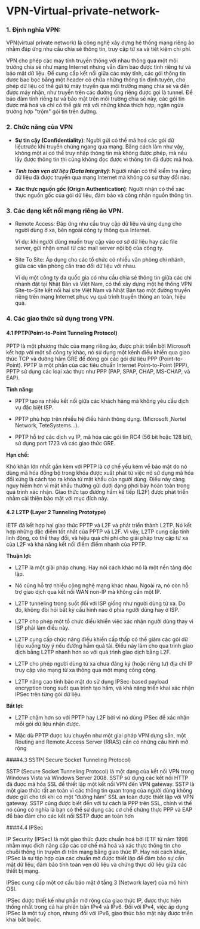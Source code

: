 # VPN-Virtual-private-network-


### 1.	Định nghĩa VPN:

VPN(virtual private network) là công nghệ xây dựng hệ thống mạng riêng ảo nhằm đáp ứng nhu cầu chia sẻ thông tin, truy cập từ xa và tiết kiệm chi phí. 

VPN cho phép các máy tính truyền thông với nhau thông qua một môi trường chia sẻ như mạng Internet nhưng vẫn đảm bảo được tính riêng tư và bảo mật dữ liệu. Để cung cấp kết nối giữa các máy tính, các gói thông tin được bao bọc bằng một header có chứa những thông tin định tuyến, cho phép dữ liệu có thể gửi từ máy truyền qua môi trường mạng chia sẻ và đến được máy nhận, như truyền trên các đường ống riêng được gọi là tunnel. Để bảo đảm tính riêng tư và bảo mật trên môi trường chia sẻ này, các gói tin được mã hoá và chỉ có thể giải mã với những khóa thích hợp, ngăn ngừa trường hợp "trộm" gói tin trên đường.


### 2.	Chức năng của VPN

- **Sự tin cậy (Confidentiality)**: Người gửi có thể mã hoá các gói dữ liệutrước  khi  truyền  chúng  ngang  qua  mạng.  Bằng  cách  làm  như  vậy, không một ai có thể  truy nhập thông tin mà không được phép, mà nếu lấy được thông tin thì cũng không đọc được vì thông tin  đã  được mã hoá.
 
-	***Tính  toàn  vẹn  dữ  liệu  (Data  Integrity)***:  Người  nhận  có  thể  kiểm  tra rằng dữ liệu đã  được truyền qua mạng Internet mà không có sự thay đổi nào.

-	**Xác thực nguồn gốc (Origin Authentication)**: Người nhận có thể xác thực nguồn gốc của gói dữ liệu, đảm bảo và công nhận nguồn thông tin.


### 3.	Các dạng kết nối mạng riêng ảo VPN.

- Remote Access: Đáp ứng nhu cầu truy cập dữ liệu và ứng dụng cho người dùng ở xa, bên ngoài công ty thông qua Internet.

  Ví dụ: khi người dùng muốn truy cập vào cơ sở dữ liệu hay các file server, gửi nhận email từ các mail server nội bộ của      công ty.

- Site To Site: Áp dụng cho các tổ chức có nhiều văn phòng chi nhánh, giữa các văn phòng cần trao đổi dữ liệu với nhau. 

  Ví dụ một công ty đa quốc gia có nhu cầu chia sẻ thông tin giữa các chi nhánh đặt tại Nhật Bản và Việt Nam, có thể xây dựng   một hệ thống VPN Site-to-Site kết nối hai site Việt Nam và Nhật Bản tạo một đường truyền riêng trên mạng Internet phục vụ    quá trình truyền thông an toàn, hiệu quả.


### 4.	Các giao thức sử dụng trong VPN.

#### 4.1	PPTP(Point-to-Point Tunneling Protocol)

PPTP là một phương thức của mạng riêng ảo, được phát triển bởi Microsoft kết hợp với một số công ty khác, nó sử dụng một kênh điều khiển qua giao thức TCP và đường  hầm  GRE  để  đóng  gói  các  gói  dữ  liệu  PPP  (Point-to-Point).  PPTP  là  một phần của các tiêu chuẩn Internet Point-to-Point (PPP), PPTP sử  dụng các loại xác thực như PPP (PAP, SPAP, CHAP, MS-CHAP, và EAP).

**Tính năng:**

  - PPTP tạo ra nhiều kết nối giữa các khách hàng mà không yêu cầu dịch vụ đặc biệt ISP.
  
  - PPTP  phù  hợp  trên  nhiều  hệ  điều  hành  thông  dụng.  (Microsoft  ,Nortel Network, TeteSystems…).
  
  - PPTP hỗ  trợ  các dịch vụ  IP, mã hóa các gói tin RC4 (56 bit hoặc 128 bit), sử dụng port 1723 và các giao thức GRE.

**Hạn chế:**

  Khó khăn lớn nhất gắn kèm với PPTP là cơ chế  yếu kém về bảo  mật  do nó 
  dùng  mã  hóa  đồng  bộ  trong  khóa  được  xuất  phát  từ  việc  nó  sử  dụng  mã  hóa  đối xứng là cách tạo ra khóa từ     mật khẩu của người dùng. Điều này càng nguy hiểm hơn vì  mật  khẩu  thường  gửi  dưới  dạng  phơi  bày  hoàn  toàn  trong    quá  trình  xác  nhận. Giao thức tạo đường hầm kế tiếp (L2F) được phát triển nhằm cải thiện bảo mật với mục đích này.


#### 4.2	L2TP (Layer 2 Tunneling Prototype)

IETF đã kết hợp hai giao thức PPTP và L2F và phát triển thành L2TP. Nó kết 
hợp những đặc điểm tốt nhất của PPTP và L2F. Vì vậy, L2TP cung cấp tính linh 
động, có thể thay đổi, và hiệu quả chi phí cho giải pháp truy cập từ xa của L2F và 
khả năng kết nối điểm điểm nhanh của PPTP.

**Thuận lợi:**

  - L2TP là một giải pháp chung. Hay nói cách khác nó là một nền tảng độc lập. 
  
  - Nó cũng hỗ trợ nhiều công nghệ mạng khác nhau. Ngoài ra, nó còn hỗ trợ giao dịch qua kết nối WAN non-IP mà không cần một   IP.
  
  - L2TP  tunneling  trong  suốt  đối  với  ISP  giống  như  người  dùng  từ  xa.  Do  đó, không đòi hỏi bất kỳ cấu hình nào   ở phía người dùng hay ở ISP. 
  
  - L2TP cho phép một tổ chức điều khiển việc xác nhận người dùng thay vì ISP phải làm điều này. 
  
  - L2TP  cung  cấp  chức  năng  điều  khiển  cấp  thấp  có  thể  giảm  các  gói  dữ  liệu xuống tùy ý nếu đường hầm quá tải.   Điều này làm cho qua trình giao dịch bằng L2TP nhanh hơn so với quá trình giao dịch bằng L2F. 
  
  - L2TP cho phép người dùng từ xa chưa đăng ký (hoặc riêng tư) địa chỉ IP truy cập vào mạng từ xa thông qua một mạng công     cộng. 
  
  - L2TP nâng cao tính bảo mật do sử dụng IPSec-based payload encryption trong suốt qua trình tạo hầm, và khả năng triển khai   xác nhận IPSec trên từng gói dữ liệu.

**Bất lợi:**

  - L2TP chậm hơn so với  PPTP hay L2F bởi vì nó dùng IPSec để xác nhận mỗi gói dữ liệu nhận được.
  
  - Mặc dù PPTP được lưu chuyển như một giai pháp VPN dựng sẵn, một Routing and Remote Access Server (RRAS) cần có những cấu   hình mở rộng


####4.3	SSTP( Secure Socket Tunneling Protocol)

SSTP (Secure Socket Tunneling Protocol) là một dạng của kết nối VPN trong Windows Vista và Windows Server 2008. SSTP sử dụng các kết nối HTTP đã được mã hóa SSL để thiết lập một kết nối VPN đến VPN gateway. SSTP là một giao thức rất an toàn vì các thông tin quan trọng của người dùng không được gửi cho tới khi có một “đường hầm” SSL an toàn được thiết lập với VPN gateway. SSTP cũng được biết đến với tư cách là PPP trên SSL, chính vì thế nó cũng có nghĩa là bạn có thể sử dụng các cơ chế chứng thực PPP và EAP để bảo đảm cho các kết nối SSTP được an toàn hơn


####4.4	IPSec 

IP Security (IPSec) là một giao thức được chuẩn hoá bởi IETF từ năm 1998 nhằm mục đích nâng cấp các cơ chế mã hoá và xác thực thông tin cho chuỗi thông tin truyền đi trên mạng bằng giao thức IP. Hay nói cách khác, IPSec là sự tập hợp của các chuẩn mở được thiết lập để đảm bảo sự cẩn mật dữ liệu, đảm bảo tính toàn vẹn dữ liệu và chứng thực dữ liệu giữa các thiết bị mạng.

IPSec cung cấp một cơ cấu bảo mật ở tầng 3 (Network layer) của mô hình OSI.

IPSec được thiết kế như phần mở rộng của giao thức IP, được thực hiện thống nhất trong cả hai phiên bản IPv4 và IPv6. Đối với IPv4, việc áp dụng IPSec là một tuỳ chọn, nhưng đối với IPv6, giao thức bảo mật này được triển khai bắt buộc.
